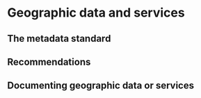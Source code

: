 # Geographic data and services

## The metadata standard


## Recommendations


## Documenting geographic data or services


